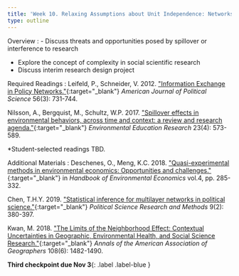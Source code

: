 ```yaml
---
title: 'Week 10. Relaxing Assumptions about Unit Independence: Networks and Complexity (Oct 30)'
type: outline
---
```


Overview
: - Discuss threats and opportunities posed by spillover or interference to research
  - Explore the concept of complexity in social scientific research
  - Discuss interim research design project

Required Readings
: Leifeld, P., Schneider, V. 2012. ["Information Exchange in Policy Networks."](https://doi.org/10.1111/j.1540-5907.2011.00580.x){:target="_blank"} _American Journal of Political Science_ 56(3): 731-744.
  
  Nilsson, A., Bergquist, M., Schultz, W.P. 2017. ["Spillover effects in environmental behaviors, across time and context: a review and research agenda."](https://doi.org/10.1080/13504622.2016.1250148){:target="_blank"} _Environmental Education Research_ 23(4): 573-589.

  *Student-selected readings TBD.

Additional Materials
: Deschenes, O., Meng, K.C. 2018. ["Quasi-experimental methods in environmental economics: Opportunities and challenges."](https://doi.org/10.1016/bs.hesenv.2018.08.001){:target="_blank"} in _Handbook of Environmental Economics_ vol.4, pp. 285-332.

  Chen, T.H.Y. 2019. ["Statistical inference for multilayer networks in political science."](https://doi.org/10.1017/psrm.2019.49){:target="_blank"} _Political Science Research and Methods_ 9(2): 380-397.
  
  Kwan, M. 2018. ["The Limits of the Neighborhood Effect: Contextual Uncertainties in Geographic, Environmental Health, and Social Science Research."](https://doi.org/10.1080/24694452.2018.1453777){:target="_blank"} _Annals of the American Association of Geographers_ 108(6): 1482-1490.

**Third checkpoint due Nov 3**{: .label .label-blue }
